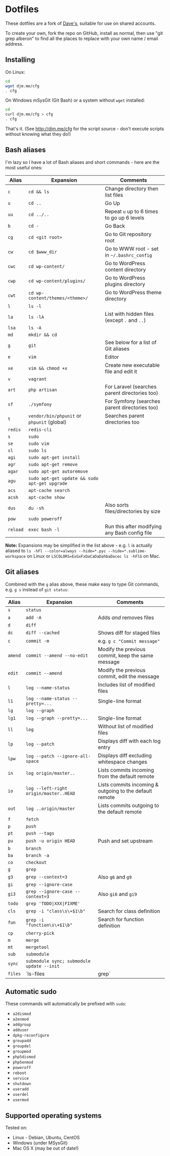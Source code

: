 # Dotfiles

These dotfiles are a fork of [Dave's](https://github.com/davejamesmiller/dotfiles), suitable for use on shared accounts.

To create your own, fork the repo on GitHub, install as normal, then use "git grep alberon" to find all the places to replace with your own name / email address.

## Installing

On Linux:

```bash
cd
wget djm.me/cfg
. cfg
```

On Windows mSysGit (Git Bash) or a system without `wget` installed:

```bash
cd
curl djm.me/cfg > cfg
. cfg
```

That's it. (See http://djm.me/cfg for the script source - don't execute scripts without knowing what they do!)

## Bash aliases

I'm lazy so I have a lot of Bash aliases and short commands - here are the most useful ones:

| Alias    | Expansion                                     | Comments                                                 |
|----------|-----------------------------------------------|----------------------------------------------------------|
| `c`      | `cd && ls`                                    | Change directory then list files                         |
| `u`      | `cd ..`                                       | Go Up                                                    |
| `uu`     | `cd ../..`                                    | Repeat `u` up to 6 times to go up 6 levels               |
| `b`      | `cd -`                                        | Go Back                                                  |
| `cg`     | `cd <git root>`                               | Go to Git repository root                                |
| `cw`     | `cd $www_dir`                                 | Go to WWW root - set in `~/.bashrc_config`               |
| `cwc`    | `cd wp-content/`                              | Go to WordPress content directory                        |
| `cwp`    | `cd wp-content/plugins/`                      | Go to WordPress plugins directory                        |
| `cwt`    | `cd wp-content/themes/<theme>/`               | Go to WordPress theme directory                          |
| `l`      | `ls -l`                                       |                                                          |
| `la`     | `ls -lA`                                      | List with hidden files (except `.` and `..`)             |
| `lsa`    | `ls -A`                                       |                                                          |
| `md`     | `mkdir && cd`                                 |                                                          |
| `g`      | `git`                                         | See below for a list of Git aliases                      |
| `e`      | `vim`                                         | Editor                                                   |
| `xe`     | `vim && chmod +x`                             | Create new executable file and edit it                   |
| `v`      | `vagrant`                                     |                                                          |
| `art`    | `php artisan`                                 | For Laravel (searches parent directories too)            |
| `sf`     | `./symfony`                                   | For Symfony (searches parent directories too)            |
| `t`      | `vendor/bin/phpunit` or `phpunit` (global)    | Searches parent directories too                          |
| `redis`  | `redis-cli`                                   |                                                          |
| `s`      | `sudo`                                        |                                                          |
| `se`     | `sudo vim`                                    |                                                          |
| `sl`     | `sudo ls`                                     |                                                          |
| `agi`    | `sudo apt-get install`                        |                                                          |
| `agr`    | `sudo apt-get remove`                         |                                                          |
| `agar`   | `sudo apt-get autoremove`                     |                                                          |
| `agu`    | `sudo apt-get update && sudo apt-get upgrade` |                                                          |
| `acs`    | `apt-cache search`                            |                                                          |
| `acsh`   | `apt-cache show`                              |                                                          |
| `dus`    | `du -sh`                                      | Also sorts files/directories by size                     |
| `pow`    | `sudo poweroff`                               |                                                          |
| `reload` | `exec bash -l`                                | Run this after modifying any Bash config file            |

**Note:** Expansions may be simplified in the list above - e.g. `l` is actually aliased to `ls -hFl --color=always --hide=*.pyc --hide=*.sublime-workspace` on Linux or `LSCOLORS=ExGxFxDaCaDaDahbaDacec ls -hFlG` on Mac.

## Git aliases

Combined with the `g` alias above, these make easy to type Git commands, e.g. `g s` instead of `git status`:

| Alias    | Expansion                                     | Comments                                                 |
|----------|-----------------------------------------------|----------------------------------------------------------|
| `s`      | `status`                                      |                                                          |
| `a`      | `add -A`                                      | Adds *and* removes files                                 |
| `d`      | `diff`                                        |                                                          |
| `dc`     | `diff --cached`                               | Shows diff for staged files                              |
| `c`      | `commit -m`                                   | e.g. `g c "Commit message"`                              |
| `amend`  | `commit --amend --no-edit`                    | Modify the previous commit, keep the same message        |
| `edit`   | `commit --amend`                              | Modify the previous commit, edit the message             |
| `l`      | `log --name-status`                           | Includes list of modified files                          |
| `l1`     | `log --name-status --pretty=...`              | Single-line format                                       |
| `lg`     | `log --graph`                                 |                                                          |
| `lg1`    | `log --graph --pretty=...`                    | Single-line format                                       |
| `ll`     | `log`                                         | Without list of modified files                           |
| `lp`     | `log --patch`                                 | Displays diff with each log entry                        |
| `lpw`    | `log --patch --ignore-all-space`              | Displays diff excluding whitespace changes               |
| `in`     | `log origin/master..`                         | Lists commits incoming from the default remote           |
| `io`     | `log --left-right origin/master..HEAD`        | Lists commits incoming & outgoing to the default remote  |
| `out`    | `log ..origin/master`                         | Lists commits outgoing to the default remote             |
| `f`      | `fetch`                                       |                                                          |
| `p`      | `push`                                        |                                                          |
| `pt`     | `push --tags`                                 |                                                          |
| `pu`     | `push -u origin HEAD`                         | Push and set upstream                                    |
| `b`      | `branch`                                      |                                                          |
| `ba`     | `branch -a`                                   |                                                          |
| `co`     | `checkout`                                    |                                                          |
| `g`      | `grep`                                        |                                                          |
| `g3`     | `grep --context=3`                            | Also `g6` and `g9`                                       |
| `gi`     | `grep --ignore-case`                          |                                                          |
| `gi3`    | `grep --ignore-case --context=3`              | Also `gi6` and `gi9`                                     |
| `todo`   | `grep 'TODO\|XXX\|FIXME'`                     |                                                          |
| `cls`    | `grep -i "class\s\+$1\b"`                     | Search for class definition                              |
| `fun`    | `grep -i "function\s\+$1\b"`                  | Search for function definition                           |
| `cp`     | `cherry-pick`                                 |                                                          |
| `m`      | `merge`                                       |                                                          |
| `mt`     | `mergetool`                                   |                                                          |
| `sub`    | `submodule`                                   |                                                          |
| `sync`   | `submodule sync; submodule update --init`     |                                                          |
| `files`  | `ls-files | grep`                             | Find file by name                                        |

## Automatic sudo

These commands will automatically be prefixed with `sudo`:

- `a2dismod`
- `a2enmod`
- `addgroup`
- `adduser`
- `dpkg-reconfigure`
- `groupadd`
- `groupdel`
- `groupmod`
- `php5dismod`
- `php5enmod`
- `poweroff`
- `reboot`
- `service`
- `shutdown`
- `useradd`
- `userdel`
- `usermod`

## Supported operating systems

Tested on:

- Linux - Debian, Ubuntu, CentOS
- Windows (under MSysGit)
- Mac OS X (may be out of date!)
